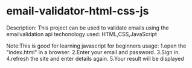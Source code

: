 # email-validator-html-css-js
 Description:
 This project can be used to validate emails using the emailvalidation api
techonology used:
HTML,CSS,JavaScript

Note:This is good for learning javascript for beginners
usage:
1.open the "index.html" in a browser.
2.Enter your email and password.
3.Sign in.
4.refresh the site and enter details again.
5.Your result will be displayed

